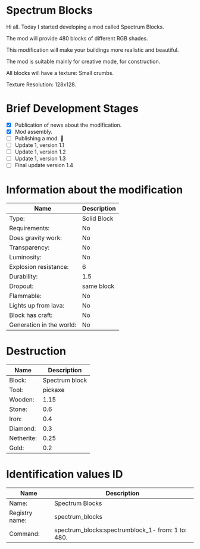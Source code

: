 # Spectrum Blocks

Hi all. Today I started developing a mod called Spectrum Blocks.

The mod will provide 480 blocks of different RGB shades.

This modification will make your buildings more realistic and beautiful.

The mod is suitable mainly for creative mode, for construction.

All blocks will have a texture: Small crumbs.

Texture Resolution: 128x128.

# Brief Development Stages

- [x] Publication of news about the modification.
- [x] Mod assembly.
- [ ] Publishing a mod. :tada:
- [ ] Update 1, version 1.1
- [ ] Update 1, version 1.2
- [ ] Update 1, version 1.3
- [ ] Final update version 1.4

# Information about the modification

| Name | Description |
| --- | --- |
| Type: | Solid Block |
| Requirements: | No |
| Does gravity work: | No |
| Transparency: | No |
| Luminosity: | No |
| Explosion resistance: | 6 |
| Durability: | 1.5 |
| Dropout: | same block |
| Flammable: | No |
| Lights up from lava: | No |
| Block has craft: | No |
| Generation in the world: | No |

# Destruction

| Name | Description |
| --- | --- |
| Block: | Spectrum block |
| Tool: | pickaxe |
| Wooden: | 1.15 |
| Stone: | 0.6 |
| Iron: | 0.4 |
| Diamond: | 0.3 |
| Netherite: | 0.25 |
| Gold: | 0.2 |

# Identification values ID

| Name | Description |
| --- | --- |
| Name: | Spectrum Blocks |
| Registry name: | spectrum_blocks |
| Command: | spectrum_blocks:spectrumblock_1- from: 1 to: 480. |
